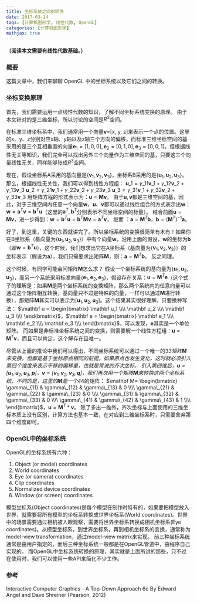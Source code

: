 ```yaml
---
title: 坐标系统之间的转换
date: 2017-03-14
tags: [计算机图形学, 线性代数, OpenGL]
categories: [计算机图形学]
mathjax: true
---
```


**（阅读本文需要有线性代数基础。）**
### 概要
这篇文章中，我们来聊聊 OpenGL 中的坐标系统以及它们之间的转换。
### 坐标变换原理
首先，我们需要运用一点线性代数的知识，了解不同坐标系统变换的原理。
由于本文针对的是三维坐标，所以讨论的空间是$R^3$空间。
<!--more-->
在标准三维坐标系中，我们通常用一个向量**v**=[x, y, z]来表示一个点的位置。这里的x、y、z分别对应x轴、y轴以及z轴三个方向的偏移，而标准三维坐标空间的基采用的是三个互相垂直的向量$\mathbf e_1=[1,0,0], \mathbf e_2=[0,1,0], \mathbf e_3=[0,0,1]$。但根据线性无关等知识，我们完全可以找出另外三个向量作为三维空间的基，只要这三个向量线性无关，同样能够张成$R^3$空间。

现在，假设坐标系A采用的基向量是{$\mathbf v_1, \mathbf v_2, \mathbf v_3$}，坐标系B采用的是{$\mathbf u_1, \mathbf u_2, \mathbf u_3$}。
那么，根据线性无关性，我们可以得到线性方程组：
${\mathbf u\_1 = \gamma\_{11}\mathbf v\_1+\gamma\_{12}\mathbf v\_2+\gamma\_{13}\mathbf v\_3}$ 
$\mathbf u\_2 = \gamma\_{21}\mathbf v\_1+\gamma\_{22}\mathbf v\_2+\gamma\_{23}\mathbf v\_3$
$\mathbf u\_3 = \gamma\_{31}\mathbf v\_1+\gamma\_{32}\mathbf v\_2+\gamma\_{33}\mathbf v\_3$
用矩阵方程的形式表示为：$\mathbf u = \mathbf M \mathbf v$。
由于$\mathbf u, \mathbf v$都是三维空间的基，因此，对于三维空间内任意一个向量$\mathbf w$，$\mathbf u、\mathbf v$都可以通过线性组合的方式表示出$\mathbf w$：
$\mathbf w = \mathbf a^T \mathbf v = \mathbf b^T \mathbf u$（这里的$\mathbf a^T, \mathbf b^T$分别表示不同坐标空间的标量）。
结合前面$\mathbf u = \mathbf M \mathbf v$，进一步得到：$\mathbf w = \mathbf b^T \mathbf u = \mathbf b^T \mathbf M \mathbf v=\mathbf a^T \mathbf v$，
继而 ：$\mathbf a = \mathbf M^T \mathbf b$，$\mathbf b = (\mathbf M^T)^{-1} \mathbf a$。

好了，到这里，关键的东西就讲完了。所以坐标系统的变换很简单有木有！如果你在B坐标系（基向量为{$\mathbf u_1, \mathbf u_2, \mathbf u_3$}）中有个向量$\mathbf w$，沿用上面的假设，$\mathbf w$的坐标为$\mathbf b$（即$\mathbf w = \mathbf b^T \mathbf u$），这个时候，我们想求出它在A坐标系（基向量为{$\mathbf v_1, \mathbf v_2, \mathbf v_3$}）的坐标表示（假设为$\mathbf a$），我们只需要求出矩阵$\mathbf M$，则：$\mathbf a = \mathbf M^T \mathbf b$。
反之同理。

这个时候，有同学可能会问矩阵$\mathbf M$怎么求？
假设一个坐标系统的基向量为{$\mathbf u_1, \mathbf u_2, \mathbf u_3$}，而另一个系统采用标准向量{$\mathbf e_1, \mathbf e_2, \mathbf e_3$}，假设存在关系：$\mathbf u = \mathbf M^T \mathbf e$（这个式子的理解是：如果$\mathbf M$是两个坐标系统的变换矩阵，那么两个系统内的任意向量可以通过这个矩阵相互转换，基向量只不过是特殊的向量，一样可以通过$\mathbf M$进行转换），那矩阵$\mathbf M$其实可以表示为[$\mathbf u_1, \mathbf u_2, \mathbf u_3$]。这个结果其实很好理解，只要换种写法：
$\mathbf u =   \begin{bmatrix}
    \mathbf u_1   \\\\
    \mathbf u_2    \\\\
    \mathbf u_3    \\\\
   \end{bmatrix}$，$\mathbf e = \begin{bmatrix}
    \mathbf e_1   \\\\
    \mathbf e_2    \\\\
    \mathbf e_3    \\\\
   \end{bmatrix}$，可以发现，$\mathbf e$其实是一个单位矩阵。
而如果是非标准坐标系统之间的变换，则需要解一个线性方程组：$\mathbf u = \mathbf M^T \mathbf v$，而且可以肯定，这个解存在且唯一。

尽管从上面的推论中我们可以得出，不同坐标系统可以通过一个唯一的3*3矩阵$\mathbf M$来变换，但都是基于坐标原点相同的前提。如果原点也发生变化，这时就必须引入第四个维度来表示平移的偏移量，也就是常说的齐次坐标。
引入第四维后，$\mathbf u=[\mathbf u_1,\mathbf u_2,\mathbf u_3,\mathbf p]$，$\mathbf v=[\mathbf v_1,\mathbf v_2,\mathbf v_3,\mathbf q]$，我们再次用一个矩阵$\mathbf M$来转换这两个坐标系统，不同的是，这里的$\mathbf M$是一个4*4的矩阵：
$\mathbf M= \begin{bmatrix}
\gamma\_{11} & \gamma\_{12} & \gamma\_{13} & 0 \\\\
\gamma\_{21} & \gamma\_{22} & \gamma\_{23} & 0 \\\\
\gamma\_{31} & \gamma\_{32} & \gamma\_{33} & 0 \\\\
\gamma\_{41} & \gamma\_{42} & \gamma\_{43} & 1 \\\\
\end{bmatrix}$，$\mathbf u = \mathbf M^T * \mathbf v$。
除了多出一维外，齐次坐标与上面使用的三维坐标本质上没有区别，计算方法也基本一致，在对应到三维坐标系时，只需要舍弃第四个维度即可。


### OpenGL中的坐标系统
OpenGL的坐标系统有六种：
1. Object (or model) coordinates
2. World coordinates
3. Eye (or camera) coordinates
4. Clip coordinates
5. Normalized device coordinates
6. Window (or screen) coordinates

模型坐标系(Object coordinates)是每个模型在制作时特有的，如果要把模型放入世界，就需要将所有模型的坐标系转换成世界坐标系(World coordinates)。世界中的场景需要通过相机被人眼观察，需要将世界坐标系转换成相机坐标系(Eye coordinates)。从模型坐标系，到世界坐标系，再到相机坐标系的变换，通常称为model-view transformation，通过model-view matrix来实现。
前三种坐标系统通常是由用户指定的，而后三种坐标系统一般都是在OpenGL管道中，由程序自己实现的。
而OpenGL中坐标系统转换的原理，其实就是上面所讲的那些，只不过在使用时，我们可以使用一些API来简化不少工作。

### 参考
Interactive Computer Graphics - A Top-Down Approach 6e By Edward Angel and Dave Shreiner (Pearson, 2012)











